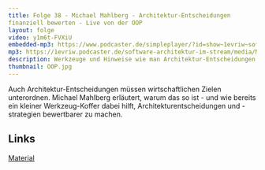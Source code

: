 ```yaml
---
title: Folge 38 - Michael Mahlberg - Architektur-Entscheidungen
finanziell bewerten - Live von der OOP
layout: folge
video: y1m6t-FVXiU
embedded-mp3: https://www.podcaster.de/simpleplayer/?id=show~1evriw~software-architektur-im-stream~pod-6029671a56a6f803407981&v=1613328280
mp3: https://1evriw.podcaster.de/software-architektur-im-stream/media/MichaelMahlberg.mp3
description: Werkzeuge und Hinweise wie man Architektur-Entscheidungen finanziell bewerten kann.
thumbnail: OOP.jpg
---
```


Auch Architektur-Entscheidungen müssen wirtschaftlichen Zielen
unterordnen. Michael Mahlberg erläutert, warum das so ist - und wie
bereits ein kleiner Werkzeug-Koffer dabei hilft,
Architekturentscheidungen und -strategien bewertbarer zu machen.

## Links

[Material](https://bit.ly/oop2021-di24)

